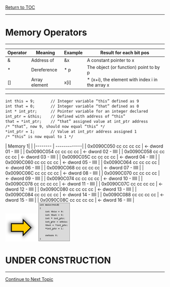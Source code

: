 <a href="https://github.com/CyberTrainingUSAF/05-C-Programming/blob/master/00-Table-of-Contents.md" rel="Return to TOC"> Return to TOC </a>

---

# Memory Operators

---

  
 |Operator | Meaning | Example | Result for each bit pos
-------- | ------- | ------- | -----------------------
 | & | Address of | &x | A constant pointer to x
 | * | Dereference | * p | The object (or function) point to by p
 | [] | Array element | x[i] | * (x+i), the element with index i in the array x

---

```
int this = 9;		// Integer variable “this” defined as 9
int that = 0;		// Integer variable “that” defined as 0
int * int_ptr;		// Pointer variable for an integer declared 
int_ptr = &this;	// Defined with address of “this”
that = *int_ptr;	// “that” assigned value at int_ptr address
/* “that”, now 9, should now equal “this” */
*int_ptr = 1;		// Value at int_ptr address assigned 1
/* “this” is now equal to 1 */ 
```

<p float="left">
| Memory 1| |
|-------- | -------------|
| 0x0090C050 cc cc cc cc | <- dword 01 - IIII |
| 0x0090C054 cc cc cc cc | <- dword 02 - IIII |
| 0x0090C058 cc cc cc cc | <- dword 03 - IIII |
| 0x0090C05C cc cc cc cc | <- dword 04 - IIII |
| 0x0090C060 cc cc cc cc | <- dword 05 - IIII |
| 0x0090C064 cc cc cc cc | <- dword 06 - IIII |
| 0x0090C068 cc cc cc cc | <- dword 07 - IIII |
| 0x0090C06C cc cc cc cc | <- dword 08 - IIII |
| 0x0090C070 cc cc cc cc | <- dword 09 - IIII |
| 0x0090C074 cc cc cc cc | <- dword 10 - IIII |
| 0x0090C078 cc cc cc cc | <- dword 11 - IIII |
| 0x0090C07C cc cc cc cc | <- dword 12 - IIII |
| 0x0090C080 cc cc cc cc | <- dword 13 - IIII |
| 0x0090C084 cc cc cc cc | <- dword 14 - IIII |
| 0x0090C088 cc cc cc cc | <- dword 15 - IIII |
| 0x0090C08C cc cc cc cc | <- dword 16 - IIII |

<img src="/assets/ArrowR.png" width="100" />
<img src="/assets/Code pic.png" width="100" /> 















# UNDER CONSTRUCTION
---

<a href="https://github.com/CyberTrainingUSAF/05-C-Programming/blob/master/11_Pointers_Arrays/06_double-pointers.md" rel="Continue to Next Topic"> Continue to Next Topic </a>
